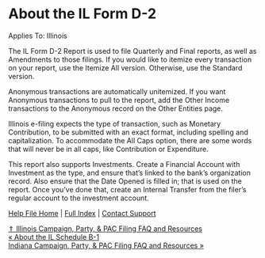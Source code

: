  About the IL Form D-2
==========

Applies To: Illinois

The IL Form D-2 Report is used to file Quarterly and Final reports, as well as Amendments to those filings. If you would like to itemize every transaction on your report, use the Itemize All version. Otherwise, use the Standard version.

Anonymous transactions are automatically unitemized. If you want Anonymous transactions to pull to the report, add the Other Income transactions to the Anonymous record on the Other Entities page.

Illinois e-filing expects the type of transaction, such as Monetary Contribution, to be submitted with an exact format, including spelling and capitalization. To accommodate the All Caps option, there are some words that will never be in all caps, like Contribution or Expenditure.

This report also supports Investments. Create a Financial Account with Investment as the type, and ensure that’s linked to the bank’s organization record. Also ensure that the Date Opened is filled in; that is used on the report. Once you’ve done that, create an Internal Transfer from the filer’s regular account to the investment account.

[Help File Home](/help/) | [Full Index](/Help-File-Directory/) | [Contact Support](mailto:support@ISPolitical.com)

[⇑ Illinois Campaign, Party, & PAC Filing FAQ and Resources](/Illinois-Campaign-Party-PAC-Filing-FAQ-and-Resources)  
[« About the IL Schedule B-1](/About-the-IL-Schedule-B-1)  
[Indiana Campaign, Party, & PAC Filing FAQ and Resources »](/Indiana-Campaign-Party-PAC-Filing-FAQ-and-Resources)